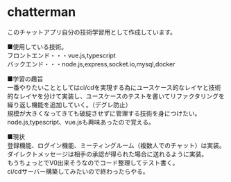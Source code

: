 # chatterman

このチャットアプリ自分の技術学習用として作成しています。

■使用している技術。  
フロントエンド・・・vue.js,typescript  
バックエンド・・・node.js,express,socket.io,mysql,docker

■学習の趣旨  
一番やりたいこととしてはci/cdを実現する為にユースケース的なレイヤと技術的なレイヤを分けて実装し、ユースケースのテストを書いてリファクタリングを繰り返し機能を追加していく。（デグレ防止）  
規模が大きくなってきても破綻させずに管理する技術を身につけたい。node.js,typescript、vue.jsも興味あったので覚える。

■現状  
登録機能、ログイン機能、ミーティングルーム（複数人でのチャット）は実装。ダイレクトメッセージは相手の承認が得られた場合に送れるように実装。  
もうちょっとでV0出来そうなのでコード整理してテスト書く。  
ci/cdサーバー構築してみたいので終わったらやる。




